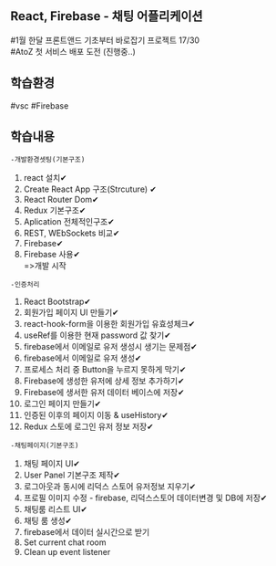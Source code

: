 ## React, Firebase - 채팅 어플리케이션 
#1월 한달 프론트앤드 기초부터 바로잡기 프로젝트 17/30<br>
#AtoZ 첫 서비스 배포 도전 (진행중..)

## 학습환경
#vsc
#Firebase

## 학습내용

`-개발환경셋팅(기본구조)`
1. react 설치✔ 
2. Create React App 구조(Strcuture) ✔
3. React Router Dom✔<br>
4. Redux 기본구조✔
5. Aplication 전체적인구조✔
6. REST, WEbSockets 비교✔
7. Firebase✔
8. Firebase 사용✔<br>
=>개발 시작

`-인증처리`
1. React Bootstrap✔
2. 회원가입 페이지 UI 만들기✔
3. react-hook-form을 이용한 회원가입 유효성체크✔
4. useRef를 이용한 현재 password 값 찾기✔
5. firebase에서 이메일로 유저 생성시 생기는 문제점✔
6. firebase에서 이메일로 유저 생성✔
7. 프로세스 처리 중 Button을 누르지 못하게 막기✔
8. Firebase에 생성한 유저에 상세 정보 추가하기✔
9. Firebase에 생서한 유저 데이터 베이스에 저장✔
10. 로그인 페이지 만들기✔
11. 인증된 이후의 페이지 이동 & useHistory✔
12. Redux 스토에 로그인 유저 정보 저장✔

`-채팅페이지(기본구조)`
1. 채팅 페이지 UI✔
2. User Panel 기본구조 제작✔
3. 로그아웃과 동시에 리덕스 스토어 유저정보 지우기✔
4. 프로필 이미지 수정 - firebase, 리덕스스토어 데이터변경 및 DB에 저장✔
5. 채팅룸 리스트 UI✔
6. 채팅 룸 생성✔
7. firebase에서 데이터 실시간으로 받기
8. Set current chat room
9. Clean up event listener
